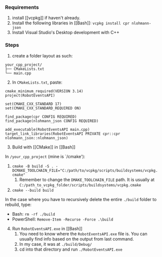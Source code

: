 
### Requirements
1. install [[vcpkg]] if haven't already.
2. Install the following libraries in [[Bash]]: `vcpkg install cpr nlohmann-json`
3. Install Visual Studio's Desktop development with C++

### Steps
1. create a folder layout as such:
```
your_cpp_project/
├── CMakeLists.txt
└── main.cpp
```

2. In `CMakeLists.txt`, paste:
```
cmake_minimum_required(VERSION 3.14)
project(RobotEventsAPI)

set(CMAKE_CXX_STANDARD 17)
set(CMAKE_CXX_STANDARD_REQUIRED ON)

find_package(cpr CONFIG REQUIRED)
find_package(nlohmann_json CONFIG REQUIRED)

add_executable(RobotEventsAPI main.cpp)
target_link_libraries(RobotEventsAPI PRIVATE cpr::cpr nlohmann_json::nlohmann_json)
```

3. Build with [[CMake]] in [[Bash]]

In `/your_cpp_project` (mine is `/cmake'):
1. `cmake -B build -S . -DCMAKE_TOOLCHAIN_FILE="C:/path/to/vcpkg/scripts/buildsystems/vcpkg.cmake"`
	1. Remember to change the `DMAKE_TOOLCHAIN_FILE` path. It is usually at `C:/path_to_vcpkg_folder/scripts/buildsystems/vcpkg.cmake`
2. `cmake --build build`

In the case where you have to recursively delete the entire `./build` folder to rebuild, type:
- Bash: `rm -rf ./build`
- PowerShell: `Remove-Item -Recurse -Force .\build`

4. Run `RobotEventsAPI.exe` in [[Bash]]
	1. You need to know where the `RobotEventsAPI.exe` file is. You can usually find info based on the output from last command.
	2. In my case, it was at `./build/Debug/`
	3. cd into that directory and run `./RobotEventsAPI.exe`
